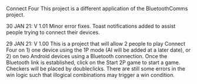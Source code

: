 Connect Four
This project is a different application of the BluetoothComms project.

30 JAN 21: V 1.01
Minor error fixes. Toast notifications added to assist people trying to connect their devices.

29 JAN 21: V 1.00
This is a project that will allow 2 people to play Connect Four on 1) one device using the 1P mode (AI will be added at a later date), or 2) on two Android devices using a Bluetooth connection. Once the Bluetooth link is established, click on the Start 2P game to start a game. Checkers will be placed by doubleclicks. There are still some errors in the win logic such that illogical combinations may trigger a win condition. 
